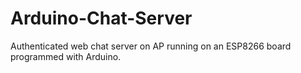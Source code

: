 # Arduino-Chat-Server
Authenticated web chat server on AP running on an ESP8266 board programmed with Arduino.
